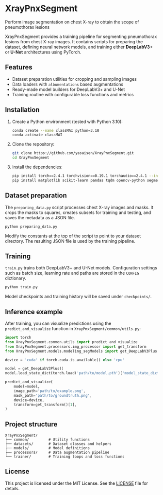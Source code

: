 # XrayPnxSegment
Perform image segmentation on chest X-ray to obtain the scope of pneumothorax lesions

XrayPnxSegment provides a training pipeline for segmenting pneumothorax lesions from chest X-ray images. It contains scripts for preparing the dataset, defining neural network models, and training either **DeepLabV3+** or **U-Net** architectures using PyTorch.

## Features

- Dataset preparation utilities for cropping and sampling images
- Data loaders with `albumentations` based augmentations
- Ready-made model builders for DeepLabV3+ and U-Net
- Training routine with configurable loss functions and metrics

## Installation
1. Create a Python environment (tested with Python 3.10):
   ```bash
   conda create --name classMAI python=3.10
   conda activate classMAI
   ```
2. Clone the repository:
   ```bash
   git clone https://github.com/yasaisen/XrayPnxSegment.git
   cd XrayPnxSegment
   ```
3. Install the dependencies:
   ```bash
   pip install torch==2.4.1 torchvision==0.19.1 torchaudio==2.4.1 --index-url https://download.pytorch.org/whl/cu121
   pip install matplotlib scikit-learn pandas tqdm opencv-python segmentation-models-pytorch albumentations
   ```

## Dataset preparation

The `preparing_data.py` script processes chest X-ray images and masks. It crops the masks to squares, creates subsets for training and testing, and saves the metadata as a JSON file.

```bash
python preparing_data.py
```

Modify the constants at the top of the script to point to your dataset directory. The resulting JSON file is used by the training pipeline.

## Training

`train.py` trains both DeepLabV3+ and U-Net models. Configuration settings such as batch size, learning rate and paths are stored in the `CONFIG` dictionary.

```bash
python train.py
```

Model checkpoints and training history will be saved under `checkpoints/`.

## Inference example

After training, you can visualize predictions using the `predict_and_visualize` function in `XrayPnxSegment/common/utils.py`:

```python
import torch
from XrayPnxSegment.common.utils import predict_and_visualize
from XrayPnxSegment.processors.img_processor import get_transform
from XrayPnxSegment.models.modeling_segModels import get_DeepLabV3Plus

device = 'cuda' if torch.cuda.is_available() else 'cpu'

model = get_DeepLabV3Plus()
model.load_state_dict(torch.load('path/to/model.pth')['model_state_dict'])

predict_and_visualize(
    model=model, 
    image_path='path/to/example.png', 
    mask_path='path/to/groundtruth.png', 
    device=device, 
    transform=get_transform()[1], 
)
```

## Project structure

```
XrayPnxSegment/
├── common/         # Utility functions
├── datasets/       # Dataset classes and helpers
├── models/         # Model definitions
├── processors/     # Data augmentation pipeline
└── trainer/        # Training loops and loss functions
```

## License

This project is licensed under the MIT License. See the [LICENSE](LICENSE) file for details.
